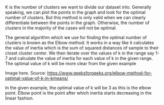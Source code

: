 K is the number of clusters we want to divide our dataset into. Generally speaking, we can plot the points in the graph and look for the optimal number of clusters. But this method is only valid when we can clearly differentiate between the points in the graph. Otherwise, the number of clusters in the majority of the cases will not be optimal.

The general algorithm which we use for finding the optimal number of clusters is known as the Elbow method. It works in a way like it calculates the value of inertia which is the sum of squared distances of sample to their closet cluster center. We then iterate over the values of k  in the range say 1-7 and calculate the value of inertia for each value of k in the given range. The optimal value of k will be more clear from the given example

Image here.
Source:  https://www.geeksforgeeks.org/elbow-method-for-optimal-value-of-k-in-kmeans/

In the given example, the optimal value of k will be 3 as this is the elbow point. Elbow point is the point after which inertia starts decreasing in the linear fashion.
